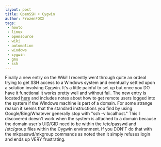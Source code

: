 ```yaml
---
layout: post
title: OpenSSH + Cygwin
author: FrozenFOXX
tags:
 - howto
 - linux
 - opensource
 - wiki
 - automation
 - windows
 - cygwin
 - gnu
 - ssh
---
```

Finally a new entry on the Wiki!  I recently went through quite an ordeal trying to get SSH access to a Windows system and eventually settled upon a solution involving Cygwin.  It's a little painful to set up but once you DO have it functional it works pretty well and without fail.  The new entry is located [here](http://wiki.churchoffoxx.net/index.php?title=Cygwin) and includes notes about how to get remote users logged into the system if the Windows machine is part of a domain.  For some strange reason it seems that the standard instructions you find by using Google/Bing/Whatever generally stop with "ssh -v localhost." This I discovered doesn't work when the system is attached to a domain because the domain user's UID/GID need to be within the /etc/passwd and /etc/group files within the Cygwin environment.  If you DON'T do that with the mkpasswd/mkgroup commands as noted then it simply refuses login and ends up VERY frustrating.
